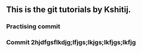 ## This is the git tutorials by Kshitij.
### Practising commit
### Commit 2hjdfgsflkdjg;lfjgs;lkjgs;lkfjgs;lkfjg